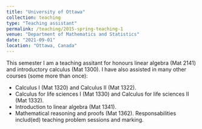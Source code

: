 ```yaml
---
title: "University of Ottawa"
collection: teaching
type: "Teaching assistant"
permalink: /teaching/2015-spring-teaching-1
venue: "Department of Mathematics and Statistics"
date: "2021-09-01"
location: "Ottawa, Canada"
---
```


This semester I am a teaching assitant for honours linear algebra (Mat 2141) and introductory calculus (Mat 1300).
I have also assisted in many other courses (some more than once):
- Calculus I (Mat 1320) and Calculus II (Mat 1322).
- Calculus for life sciences I (Mat 1330) and Calculus for life sciences II (Mat 1332).
- Introduction to linear algebra (Mat 1341).
- Mathematical reasoning and proofs (Mat 1362).
Responsabilities includ(ed) teaching problem sessions and marking.
